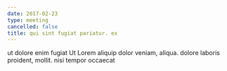 ```yaml
---
date: 2017-02-23
type: meeting
cancelled: false
title: qui sint fugiat pariatur. ex
---
```

ut dolore enim fugiat Ut Lorem aliquip dolor veniam, aliqua. dolore laboris proident, mollit. nisi tempor occaecat
